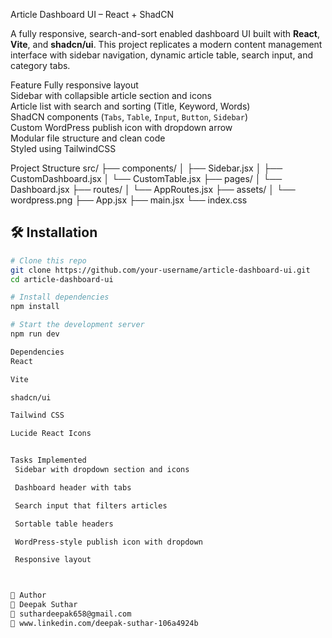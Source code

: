 Article Dashboard UI – React + ShadCN

A fully responsive, search-and-sort enabled dashboard UI built with **React**, **Vite**, and **shadcn/ui**. This project replicates a modern content management interface with sidebar navigation, dynamic article table, search input, and category tabs.

 Feature
Fully responsive layout  
Sidebar with collapsible article section and icons  
Article list with search and sorting (Title, Keyword, Words)  
ShadCN components (`Tabs`, `Table`, `Input`, `Button`, `Sidebar`)  
Custom WordPress publish icon with dropdown arrow  
Modular file structure and clean code  
Styled using TailwindCSS 

Project Structure
src/
├── components/
│ ├── Sidebar.jsx
│ ├── CustomDashboard.jsx
│ └── CustomTable.jsx
├── pages/
│ └── Dashboard.jsx
├── routes/
│ └── AppRoutes.jsx
├── assets/
│ └── wordpress.png
├── App.jsx
├── main.jsx
└── index.css

## 🛠️ Installation

```bash
# Clone this repo
git clone https://github.com/your-username/article-dashboard-ui.git
cd article-dashboard-ui

# Install dependencies
npm install

# Start the development server
npm run dev

Dependencies
React

Vite

shadcn/ui

Tailwind CSS

Lucide React Icons


Tasks Implemented
 Sidebar with dropdown section and icons

 Dashboard header with tabs

 Search input that filters articles

 Sortable table headers

 WordPress-style publish icon with dropdown

 Responsive layout



🧠 Author
👤 Deepak Suthar
📧 suthardeepak658@gmail.com
🔗 www.linkedin.com/deepak-suthar-106a4924b

